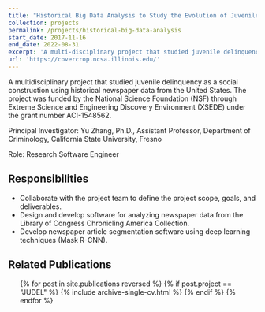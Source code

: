 ```yaml
---
title: "Historical Big Data Analysis to Study the Evolution of Juvenile Delinquency in the United States"
collection: projects
permalink: /projects/historical-big-data-analysis
start_date: 2017-11-16
end_date: 2022-08-31
excerpt: 'A multi-disciplinary project that studied juvenile delinquency as a social construction using historical newspaper data from the United States.'
url: 'https://covercrop.ncsa.illinois.edu/'
---
```


A multidisciplinary project that studied juvenile delinquency as a social construction using historical newspaper data
from the United States. The project was funded by the National Science Foundation (NSF) through Extreme Science and Engineering Discovery Environment (XSEDE) under the grant number ACI-1548562.

Principal Investigator: Yu Zhang, Ph.D., Assistant Professor, Department of Criminology, California State University, Fresno

Role: Research Software Engineer

## Responsibilities

- Collaborate with the project team to define the project scope, goals, and deliverables.
- Design and develop software for analyzing newspaper data from the Library of Congress Chronicling America Collection.
- Develop newspaper article segmentation software using deep learning techniques (Mask R-CNN).


## Related Publications

  <ul>{% for post in site.publications reversed %}
    {% if post.project == "JUDEL" %}
        {% include archive-single-cv.html %}
    {% endif %}
  {% endfor %}</ul>
